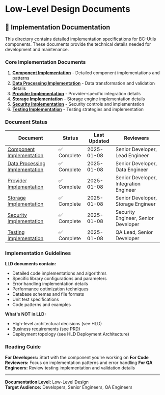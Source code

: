 # Low-Level Design Documents

## 🔧 Implementation Documentation

This directory contains detailed implementation specifications for BC-Utils components. These documents provide the technical details needed for development and maintenance.

### Core Implementation Documents
1. **[Component Implementation](01-component-implementation.md)** - Detailed component implementations and patterns
2. **[Data Processing Implementation](02-data-processing-implementation.md)** - Data transformation and validation details  
3. **[Provider Implementation](03-provider-implementation.md)** - Provider-specific integration details
4. **[Storage Implementation](04-storage-implementation.md)** - Storage engine implementation details
5. **[Security Implementation](05-security-implementation.md)** - Security controls and implementation
6. **[Testing Implementation](06-testing-implementation.md)** - Testing strategies and implementation

### Document Status
| Document | Status | Last Updated | Reviewers |
|----------|--------|--------------|-----------|
| [Component Implementation](01-component-implementation.md) | ✅ Complete | 2025-01-08 | Senior Developer, Lead Engineer |
| [Data Processing Implementation](02-data-processing-implementation.md) | ✅ Complete | 2025-01-08 | Senior Developer, Data Engineer |
| [Provider Implementation](03-provider-implementation.md) | ✅ Complete | 2025-01-08 | Senior Developer, Integration Engineer |
| [Storage Implementation](04-storage-implementation.md) | ✅ Complete | 2025-01-08 | Senior Developer, Storage Engineer |
| [Security Implementation](05-security-implementation.md) | ✅ Complete | 2025-01-08 | Security Engineer, Senior Developer |
| [Testing Implementation](06-testing-implementation.md) | ✅ Complete | 2025-01-08 | QA Lead, Senior Developer |

### Implementation Guidelines

**LLD documents contain:**
- Detailed code implementations and algorithms
- Specific library configurations and parameters
- Error handling implementation details
- Performance optimization techniques
- Database schemas and file formats
- Unit test specifications
- Code patterns and examples

**What's NOT in LLD:**
- High-level architectural decisions (see HLD)
- Business requirements (see PRD)
- Deployment topology (see HLD Deployment Architecture)

### Reading Guide

**For Developers:** Start with the component you're working on
**For Code Reviewers:** Focus on implementation patterns and error handling
**For QA Engineers:** Review testing implementation and validation details

---

**Documentation Level:** Low-Level Design  
**Target Audience:** Developers, Senior Engineers, QA Engineers
